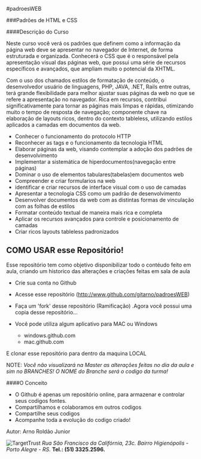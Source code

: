 #padroesWEB

###Padrões de HTML e CSS 

####Descrição do Curso

Neste curso você verá os padrões que definem como a informação da página web deve se apresentar no navegador de Internet, de forma estruturada e organizada. Conhecerá o CSS que é o responsável pela apresentação visual das páginas web, que possui uma série de recursos específicos e avançados, que ampliam muito o potencial da XHTML.

Com o uso dos chamados estilos de formatação de conteúdo, o desenvolvedor usuário de linguagens, PHP, JAVA, .NET, Rails entre outras, terá grande flexibilidade para melhor ajustar suas páginas da web no que se refere a apresentação no navegador. Rica em recursos, contribui significativamente para tornar as páginas mais limpas e rápidas, otimizando muito o tempo de resposta de navegação; componente chave na elaboração de layouts ricos, dentro do contexto tableless, utilizando estilos aplicados a camadas em documentos da web.

- Conhecer o funcionamento do protocolo HTTP
- Reconhecer as tags e o funcionamento da tecnologia HTML
- Elaborar páginas da web, visando contemplar a adoção dos padrões de desenvolvimento
- Implementar a sistemática de hiperdocumentos(navegação entre páginas)
- Dominar o uso de elementos tabulares(tabelas)em documentos web
- Compreender e criar formularios na web
- identificar e criar recursos de interface visual com o uso de camadas
- Apresentar a tecnologia CSS como um padrão de desenvolvimento
- Desenvolver documentos da web com as distintas formas de vinculação com as folhas de estilos
- Formatar conteúdo textual de maneira mais rica e completa
- Aplicar os recursos avançados para controle e posicionamento de camadas
- Criar ricos layouts tableless padronizados

## COMO USAR esse Repositório!

Esse repositório tem como objetivo disponibilizar todo o contéudo feito em aula, criando um historico das alterações e criações feitas em sala de aula

- Crie sua conta no Github
- Acesse esse repositório (http://www.github.com/gitarno/padroesWEB)
- Faça um 'fork' desse repositório (Ramificação)
    .Agora você possui uma copia desse repositório...

- Você pode utiliza algum aplicativo para MAC ou Windows 
    - windows.github.com
    - mac.github.com

E clonar esse repositório para dentro da maquina LOCAL

NOTE:   *Você não visualizará na Master as alterações feitas no dia da aula e sim no BRANCHES!* 
        *O NOME do Branche será o codigo da turma!* 


####O Conceito

- O Github é apenas um repositório online, para armazenar e controlar seus codigos fontes.
- Compartilhamos e colaboramos em outros codigos
- Compartilhe seus codigos
- Acompanhe toda a evolução do codigo criado! 



Autor: 
Arno Roldão Junior

![TargetTrust](http://targettrust.com.br/img/header-logo_v2.png "TargetTrust")
*Rua São Francisco da Califórnia, 23c.*
*Bairro Higienópolis - Porto Alegre - RS.*
**Tel.: (51) 3325.2596.**

